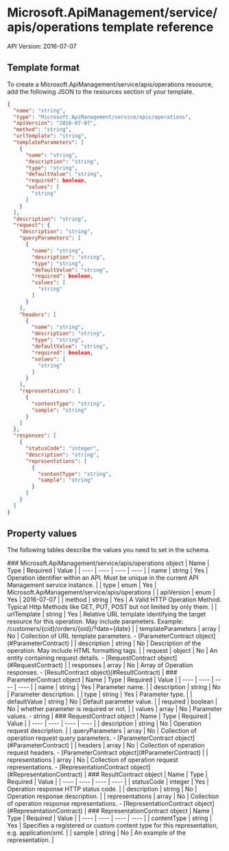 # Microsoft.ApiManagement/service/apis/operations template reference
API Version: 2016-07-07
## Template format

To create a Microsoft.ApiManagement/service/apis/operations resource, add the following JSON to the resources section of your template.

```json
{
  "name": "string",
  "type": "Microsoft.ApiManagement/service/apis/operations",
  "apiVersion": "2016-07-07",
  "method": "string",
  "urlTemplate": "string",
  "templateParameters": [
    {
      "name": "string",
      "description": "string",
      "type": "string",
      "defaultValue": "string",
      "required": boolean,
      "values": [
        "string"
      ]
    }
  ],
  "description": "string",
  "request": {
    "description": "string",
    "queryParameters": [
      {
        "name": "string",
        "description": "string",
        "type": "string",
        "defaultValue": "string",
        "required": boolean,
        "values": [
          "string"
        ]
      }
    ],
    "headers": [
      {
        "name": "string",
        "description": "string",
        "type": "string",
        "defaultValue": "string",
        "required": boolean,
        "values": [
          "string"
        ]
      }
    ],
    "representations": [
      {
        "contentType": "string",
        "sample": "string"
      }
    ]
  },
  "responses": [
    {
      "statusCode": "integer",
      "description": "string",
      "representations": [
        {
          "contentType": "string",
          "sample": "string"
        }
      ]
    }
  ]
}
```
## Property values

The following tables describe the values you need to set in the schema.

<a id="Microsoft.ApiManagement/service/apis/operations" />
### Microsoft.ApiManagement/service/apis/operations object
|  Name | Type | Required | Value |
|  ---- | ---- | ---- | ---- |
|  name | string | Yes | Operation identifier within an API. Must be unique in the current API Management service instance. |
|  type | enum | Yes | Microsoft.ApiManagement/service/apis/operations |
|  apiVersion | enum | Yes | 2016-07-07 |
|  method | string | Yes | A Valid HTTP Operation Method. Typical Http Methods like GET, PUT, POST but not limited by only them. |
|  urlTemplate | string | Yes | Relative URL template identifying the target resource for this operation. May include parameters. Example: /customers/{cid}/orders/{oid}/?date={date} |
|  templateParameters | array | No | Collection of URL template parameters. - [ParameterContract object](#ParameterContract) |
|  description | string | No | Description of the operation. May include HTML formatting tags. |
|  request | object | No | An entity containing request details. - [RequestContract object](#RequestContract) |
|  responses | array | No | Array of Operation responses. - [ResultContract object](#ResultContract) |


<a id="ParameterContract" />
### ParameterContract object
|  Name | Type | Required | Value |
|  ---- | ---- | ---- | ---- |
|  name | string | Yes | Parameter name. |
|  description | string | No | Parameter description. |
|  type | string | Yes | Parameter type. |
|  defaultValue | string | No | Default parameter value. |
|  required | boolean | No | whether parameter is required or not. |
|  values | array | No | Parameter values. - string |


<a id="RequestContract" />
### RequestContract object
|  Name | Type | Required | Value |
|  ---- | ---- | ---- | ---- |
|  description | string | No | Operation request description. |
|  queryParameters | array | No | Collection of operation request query parameters. - [ParameterContract object](#ParameterContract) |
|  headers | array | No | Collection of operation request headers. - [ParameterContract object](#ParameterContract) |
|  representations | array | No | Collection of operation request representations. - [RepresentationContract object](#RepresentationContract) |


<a id="ResultContract" />
### ResultContract object
|  Name | Type | Required | Value |
|  ---- | ---- | ---- | ---- |
|  statusCode | integer | Yes | Operation response HTTP status code. |
|  description | string | No | Operation response description. |
|  representations | array | No | Collection of operation response representations. - [RepresentationContract object](#RepresentationContract) |


<a id="RepresentationContract" />
### RepresentationContract object
|  Name | Type | Required | Value |
|  ---- | ---- | ---- | ---- |
|  contentType | string | Yes | Specifies a registered or custom content type for this representation, e.g. application/xml. |
|  sample | string | No | An example of the representation. |

